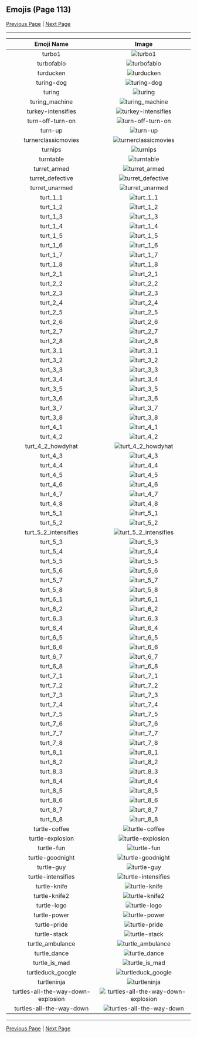 
## Emojis (Page 113)

[Previous Page](/docs/hc/page-t-0112.md)
  | [Next Page](/docs/hc/page-t-0114.md)

<hr />

|Emoji Name|Image|
| :-: | :-: |
|turbo1| ![turbo1](/emojis/hc/turbo1.png)|
|turbofabio| ![turbofabio](/emojis/hc/turbofabio.gif)|
|turducken| ![turducken](/emojis/hc/turducken.jpg)|
|turing-dog| ![turing-dog](/emojis/hc/turing-dog.png)|
|turing| ![turing](/emojis/hc/turing.png)|
|turing_machine| ![turing_machine](/emojis/hc/turing_machine.jpg)|
|turkey-intensifies| ![turkey-intensifies](/emojis/hc/turkey-intensifies.gif)|
|turn-off-turn-on| ![turn-off-turn-on](/emojis/hc/turn-off-turn-on.gif)|
|turn-up| ![turn-up](/emojis/hc/turn-up.png)|
|turnerclassicmovies| ![turnerclassicmovies](/emojis/hc/turnerclassicmovies.gif)|
|turnips| ![turnips](/emojis/hc/turnips.png)|
|turntable| ![turntable](/emojis/hc/turntable.png)|
|turret_armed| ![turret_armed](/emojis/hc/turret_armed.png)|
|turret_defective| ![turret_defective](/emojis/hc/turret_defective.png)|
|turret_unarmed| ![turret_unarmed](/emojis/hc/turret_unarmed.png)|
|turt_1_1| ![turt_1_1](/emojis/hc/turt_1_1.png)|
|turt_1_2| ![turt_1_2](/emojis/hc/turt_1_2.png)|
|turt_1_3| ![turt_1_3](/emojis/hc/turt_1_3.png)|
|turt_1_4| ![turt_1_4](/emojis/hc/turt_1_4.png)|
|turt_1_5| ![turt_1_5](/emojis/hc/turt_1_5.png)|
|turt_1_6| ![turt_1_6](/emojis/hc/turt_1_6.png)|
|turt_1_7| ![turt_1_7](/emojis/hc/turt_1_7.png)|
|turt_1_8| ![turt_1_8](/emojis/hc/turt_1_8.png)|
|turt_2_1| ![turt_2_1](/emojis/hc/turt_2_1.png)|
|turt_2_2| ![turt_2_2](/emojis/hc/turt_2_2.png)|
|turt_2_3| ![turt_2_3](/emojis/hc/turt_2_3.png)|
|turt_2_4| ![turt_2_4](/emojis/hc/turt_2_4.png)|
|turt_2_5| ![turt_2_5](/emojis/hc/turt_2_5.png)|
|turt_2_6| ![turt_2_6](/emojis/hc/turt_2_6.png)|
|turt_2_7| ![turt_2_7](/emojis/hc/turt_2_7.png)|
|turt_2_8| ![turt_2_8](/emojis/hc/turt_2_8.png)|
|turt_3_1| ![turt_3_1](/emojis/hc/turt_3_1.png)|
|turt_3_2| ![turt_3_2](/emojis/hc/turt_3_2.png)|
|turt_3_3| ![turt_3_3](/emojis/hc/turt_3_3.png)|
|turt_3_4| ![turt_3_4](/emojis/hc/turt_3_4.png)|
|turt_3_5| ![turt_3_5](/emojis/hc/turt_3_5.png)|
|turt_3_6| ![turt_3_6](/emojis/hc/turt_3_6.png)|
|turt_3_7| ![turt_3_7](/emojis/hc/turt_3_7.png)|
|turt_3_8| ![turt_3_8](/emojis/hc/turt_3_8.png)|
|turt_4_1| ![turt_4_1](/emojis/hc/turt_4_1.png)|
|turt_4_2| ![turt_4_2](/emojis/hc/turt_4_2.png)|
|turt_4_2_howdyhat| ![turt_4_2_howdyhat](/emojis/hc/turt_4_2_howdyhat.png)|
|turt_4_3| ![turt_4_3](/emojis/hc/turt_4_3.png)|
|turt_4_4| ![turt_4_4](/emojis/hc/turt_4_4.png)|
|turt_4_5| ![turt_4_5](/emojis/hc/turt_4_5.png)|
|turt_4_6| ![turt_4_6](/emojis/hc/turt_4_6.png)|
|turt_4_7| ![turt_4_7](/emojis/hc/turt_4_7.png)|
|turt_4_8| ![turt_4_8](/emojis/hc/turt_4_8.png)|
|turt_5_1| ![turt_5_1](/emojis/hc/turt_5_1.png)|
|turt_5_2| ![turt_5_2](/emojis/hc/turt_5_2.png)|
|turt_5_2_intensifies| ![turt_5_2_intensifies](/emojis/hc/turt_5_2_intensifies.gif)|
|turt_5_3| ![turt_5_3](/emojis/hc/turt_5_3.png)|
|turt_5_4| ![turt_5_4](/emojis/hc/turt_5_4.png)|
|turt_5_5| ![turt_5_5](/emojis/hc/turt_5_5.png)|
|turt_5_6| ![turt_5_6](/emojis/hc/turt_5_6.png)|
|turt_5_7| ![turt_5_7](/emojis/hc/turt_5_7.png)|
|turt_5_8| ![turt_5_8](/emojis/hc/turt_5_8.png)|
|turt_6_1| ![turt_6_1](/emojis/hc/turt_6_1.png)|
|turt_6_2| ![turt_6_2](/emojis/hc/turt_6_2.png)|
|turt_6_3| ![turt_6_3](/emojis/hc/turt_6_3.png)|
|turt_6_4| ![turt_6_4](/emojis/hc/turt_6_4.png)|
|turt_6_5| ![turt_6_5](/emojis/hc/turt_6_5.png)|
|turt_6_6| ![turt_6_6](/emojis/hc/turt_6_6.png)|
|turt_6_7| ![turt_6_7](/emojis/hc/turt_6_7.png)|
|turt_6_8| ![turt_6_8](/emojis/hc/turt_6_8.png)|
|turt_7_1| ![turt_7_1](/emojis/hc/turt_7_1.png)|
|turt_7_2| ![turt_7_2](/emojis/hc/turt_7_2.png)|
|turt_7_3| ![turt_7_3](/emojis/hc/turt_7_3.png)|
|turt_7_4| ![turt_7_4](/emojis/hc/turt_7_4.png)|
|turt_7_5| ![turt_7_5](/emojis/hc/turt_7_5.png)|
|turt_7_6| ![turt_7_6](/emojis/hc/turt_7_6.png)|
|turt_7_7| ![turt_7_7](/emojis/hc/turt_7_7.png)|
|turt_7_8| ![turt_7_8](/emojis/hc/turt_7_8.png)|
|turt_8_1| ![turt_8_1](/emojis/hc/turt_8_1.png)|
|turt_8_2| ![turt_8_2](/emojis/hc/turt_8_2.png)|
|turt_8_3| ![turt_8_3](/emojis/hc/turt_8_3.png)|
|turt_8_4| ![turt_8_4](/emojis/hc/turt_8_4.png)|
|turt_8_5| ![turt_8_5](/emojis/hc/turt_8_5.png)|
|turt_8_6| ![turt_8_6](/emojis/hc/turt_8_6.png)|
|turt_8_7| ![turt_8_7](/emojis/hc/turt_8_7.png)|
|turt_8_8| ![turt_8_8](/emojis/hc/turt_8_8.png)|
|turtle-coffee| ![turtle-coffee](/emojis/hc/turtle-coffee.gif)|
|turtle-explosion| ![turtle-explosion](/emojis/hc/turtle-explosion.gif)|
|turtle-fun| ![turtle-fun](/emojis/hc/turtle-fun.png)|
|turtle-goodnight| ![turtle-goodnight](/emojis/hc/turtle-goodnight.png)|
|turtle-guy| ![turtle-guy](/emojis/hc/turtle-guy.png)|
|turtle-intensifies| ![turtle-intensifies](/emojis/hc/turtle-intensifies.gif)|
|turtle-knife| ![turtle-knife](/emojis/hc/turtle-knife.png)|
|turtle-knife2| ![turtle-knife2](/emojis/hc/turtle-knife2.png)|
|turtle-logo| ![turtle-logo](/emojis/hc/turtle-logo.png)|
|turtle-power| ![turtle-power](/emojis/hc/turtle-power.png)|
|turtle-pride| ![turtle-pride](/emojis/hc/turtle-pride.png)|
|turtle-stack| ![turtle-stack](/emojis/hc/turtle-stack.png)|
|turtle_ambulance| ![turtle_ambulance](/emojis/hc/turtle_ambulance.png)|
|turtle_dance| ![turtle_dance](/emojis/hc/turtle_dance.gif)|
|turtle_is_mad| ![turtle_is_mad](/emojis/hc/turtle_is_mad.png)|
|turtleduck_google| ![turtleduck_google](/emojis/hc/turtleduck_google.png)|
|turtleninja| ![turtleninja](/emojis/hc/turtleninja.jpg)|
|turtles-all-the-way-down-explosion| ![turtles-all-the-way-down-explosion](/emojis/hc/turtles-all-the-way-down-explosion.gif)|
|turtles-all-the-way-down| ![turtles-all-the-way-down](/emojis/hc/turtles-all-the-way-down.gif)|

<hr/>

[Previous Page](/docs/hc/page-t-0112.md)
  | [Next Page](/docs/hc/page-t-0114.md)